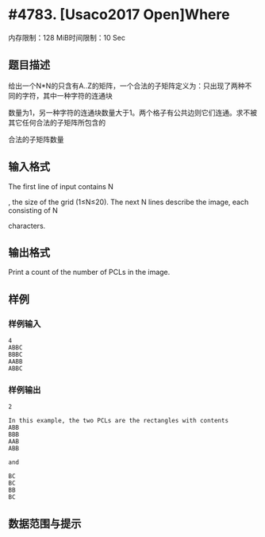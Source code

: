 # #4783. [Usaco2017 Open]Where

内存限制：128 MiB时间限制：10 Sec

## 题目描述

给出一个N*N的只含有A..Z的矩阵，一个合法的子矩阵定义为：只出现了两种不同的字符，其中一种字符的连通块

数量为1，另一种字符的连通块数量大于1。两个格子有公共边则它们连通。求不被其它任何合法的子矩阵所包含的

合法的子矩阵数量

## 输入格式

The first line of input contains N

, the size of the grid (1&le;N&le;20). The next N lines describe the image, each consisting of N

characters.

## 输出格式

Print a count of the number of PCLs in the image.

## 样例

### 样例输入

    
    4
    ABBC
    BBBC
    AABB
    ABBC
    

### 样例输出

    
    2
    
    In this example, the two PCLs are the rectangles with contents
    ABB
    BBB
    AAB
    ABB
    
    and
    
    BC
    BC
    BB
    BC
    

## 数据范围与提示
